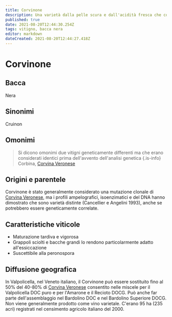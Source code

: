 ```yaml
---
title: Corvinone
description: Una varietà dalla pelle scura e dall'acidità fresca che contribuisce ai blend veneti.
published: true
date: 2021-08-20T12:44:30.254Z
tags: vitigno, bacca nera
editor: markdown
dateCreated: 2021-08-20T12:44:27.418Z
---
```


# Corvinone

## Bacca
Nera
## Sinonimi
Cruinon

## Omonimi
> Si dicono omonimi due vitigni geneticamente differenti ma che erano considerati identici prima dell'avvento dell'analisi genetica
{.is-info}
Corbina, [Corvina Veronese](/vitigni/bacca-nera/corvina-veronese)

## Origini e parentele
Corvinone è stato generalmente considerato una mutazione clonale di [Corvina Veronese](/vitigni/bacca-nera/corvina-veronese), ma i profili ampelografici, isoenzimatici e del DNA hanno dimostrato che sono varietà distinte (Cancellier e Angelini 1993), anche se potrebbero essere geneticamente correlate.

## Caratteristiche viticole
- Maturazione tardiva e vigorosa
- Grappoli sciolti e bacche grandi lo rendono particolarmente adatto all'essiccazione 
- Suscettibile alla peronospora

## Diffusione geografica
In Valpolicella, nel Veneto italiano, il Corvinone può essere sostituito fino al 50% del 40-80% di [Corvina Veronese](/vitigni/bacca-nera/corvina-veronese) consentito nelle miscele per il Valpolicella DOC puro e per l'Amarone e il Recioto DOCG. Può anche far parte dell'assemblaggio nel Bardolino DOC e nel Bardolino Superiore DOCG. Non viene generalmente prodotto come vino varietale. C'erano 95 ha (235 acri) registrati nel censimento agricolo italiano del 2000.